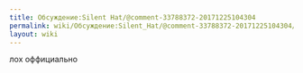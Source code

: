 ```yaml
---
title: Обсуждение:Silent Hat/@comment-33788372-20171225104304
permalink: wiki/Обсуждение:Silent_Hat/@comment-33788372-20171225104304/
layout: wiki
---
```


лох оффициально 
